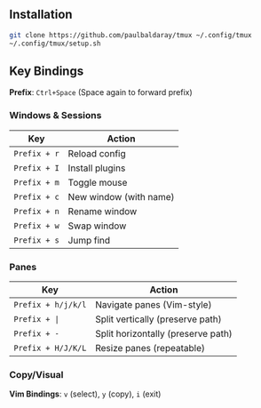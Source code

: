 ## Installation

```bash
git clone https://github.com/paulbaldaray/tmux ~/.config/tmux
~/.config/tmux/setup.sh
```

## Key Bindings

**Prefix**: `Ctrl+Space` (Space again to forward prefix)

### Windows & Sessions
| Key | Action |
|-----|---------|
| `Prefix + r` | Reload config |
| `Prefix + I` | Install plugins |
| `Prefix + m` | Toggle mouse |
| `Prefix + c` | New window (with name) |
| `Prefix + n` | Rename window |
| `Prefix + w` | Swap window |
| `Prefix + s` | Jump find |

### Panes
| Key | Action |
|-----|---------|
| `Prefix + h/j/k/l` | Navigate panes (Vim-style) |
| `Prefix + \|` | Split vertically (preserve path) |
| `Prefix + -` | Split horizontally (preserve path) |
| `Prefix + H/J/K/L` | Resize panes (repeatable) |

### Copy/Visual
**Vim Bindings**: `v` (select), `y` (copy), `i` (exit)
